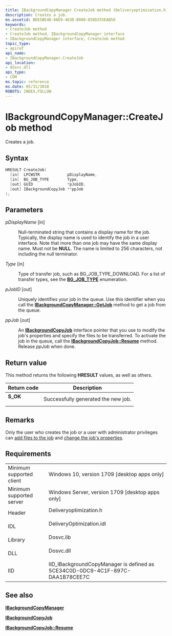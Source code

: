 ```yaml
---
title: IBackgroundCopyManager CreateJob method (Deliveryoptimization.h)
description: Creates a job.
ms.assetid: BDE5BE4D-9AE9-463D-B900-850D255EAB58
keywords:
- CreateJob method
- CreateJob method, IBackgroundCopyManager interface
- IBackgroundCopyManager interface, CreateJob method
topic_type:
- apiref
api_name:
- IBackgroundCopyManager.CreateJob
api_location:
- dosvc.dll
api_type:
- COM
ms.topic: reference
ms.date: 05/31/2018
ROBOTS: INDEX,FOLLOW
---
```


# IBackgroundCopyManager::CreateJob method

Creates a job.

## Syntax


```C++
HRESULT CreateJob(
  [in]  LPCWSTR            pDisplayName,
  [in]  BG_JOB_TYPE        Type,
  [out] GUID               *pJobID,
  [out] IBackgroundCopyJob **ppJob
);
```



## Parameters

<dl> <dt>

*pDisplayName* \[in\]
</dt> <dd>

Null-terminated string that contains a display name for the job. Typically, the display name is used to identify the job in a user interface. Note that more than one job may have the same display name. Must not be **NULL**. The name is limited to 256 characters, not including the null terminator.

</dd> <dt>

*Type* \[in\]
</dt> <dd>

Type of transfer job, such as BG_JOB_TYPE_DOWNLOAD. For a list of transfer types, see the [**BG_JOB_TYPE**](bg-job-type.md) enumeration.

</dd> <dt>

*pJobID* \[out\]
</dt> <dd>

Uniquely identifies your job in the queue. Use this identifier when you call the [**IBackgroundCopyManager::GetJob**](ibackgroundcopymanager-getjob.md) method to get a job from the queue.

</dd> <dt>

*ppJob* \[out\]
</dt> <dd>

An [**IBackgroundCopyJob**](https://www.bing.com/search?q=**IBackgroundCopyJob**) interface pointer that you use to modify the job's properties and specify the files to be transferred. To activate the job in the queue, call the [**IBackgroundCopyJob::Resume**](ibackgroundcopyjob-resume.md) method. Release *ppJob* when done.

</dd> </dl>

## Return value

This method returns the following **HRESULT** values, as well as others.



| Return code                                                                              | Description                                    |
|------------------------------------------------------------------------------------------|------------------------------------------------|
| <dl> <dt>****S_OK****</dt> </dl> | Successfully generated the new job.<br/> |



 

## Remarks

Only the user who creates the job or a user with administrator privileges can [add files to the job](https://www.bing.com/search?q=add+files+to+the+job) and [change the job's properties](https://www.bing.com/search?q=change+the+job's+properties).

## Requirements



|                                     |                                                                                                     |
|-------------------------------------|-----------------------------------------------------------------------------------------------------|
| Minimum supported client<br/> | Windows 10, version 1709 \[desktop apps only\]<br/>                                           |
| Minimum supported server<br/> | Windows Server, version 1709 \[desktop apps only\]<br/>                                       |
| Header<br/>                   | <dl> <dt>Deliveryoptimization.h</dt> </dl>   |
| IDL<br/>                      | <dl> <dt>DeliveryOptimization.idl</dt> </dl> |
| Library<br/>                  | <dl> <dt>Dosvc.lib</dt> </dl>                |
| DLL<br/>                      | <dl> <dt>Dosvc.dll</dt> </dl>                |
| IID<br/>                      | IID_IBackgroundCopyManager is defined as 5CE34C0D-0DC9-4C1F-897C-DAA1B78CEE7C<br/>           |



## See also

<dl> <dt>

[**IBackgroundCopyManager**](ibackgroundcopymanager.md)
</dt> <dt>

[**IBackgroundCopyJob**](ibackgroundcopyjob-.md)
</dt> <dt>

[**IBackgroundCopyJob::Resume**](ibackgroundcopyjob-resume.md)
</dt> </dl>

 

 





